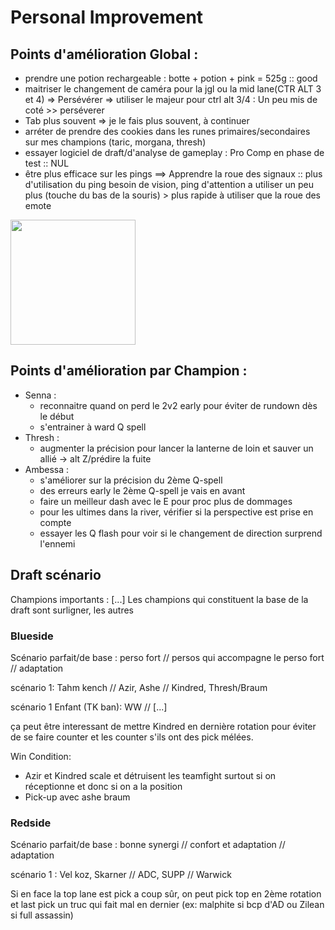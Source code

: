 # Personal Improvement
## Points d'amélioration Global :
* prendre une potion rechargeable : botte + potion + pink = 525g :: good
* maitriser le changement de caméra pour la jgl ou la mid lane(CTR ALT 3 et 4) => Persévérer => utiliser le majeur pour ctrl alt 3/4 : Un peu mis de coté >> perséverer
* Tab plus souvent => je le fais plus souvent, à continuer
* arréter de prendre des cookies dans les runes primaires/secondaires sur mes champions (taric, morgana, thresh)
* essayer logiciel de draft/d'analyse de gameplay : Pro Comp en phase de test :: NUL
* être plus efficace sur les pings ==> Apprendre la roue des signaux :: plus d'utilisation du ping besoin de vision, ping d'attention a utiliser un peu plus (touche du bas de la souris) > plus rapide à utiliser que la roue des emote  

<img src="https://support-leagueoflegends.riotgames.com/hc/article_attachments/21945887802643" width="200">

## Points d'amélioration par Champion :
* Senna :
    * reconnaitre quand on perd le 2v2 early pour éviter de rundown dès le début
    * s'entrainer à ward Q spell
* Thresh :
    * augmenter la précision pour lancer la lanterne de loin et sauver un allié -> alt Z/prédire la fuite 
* Ambessa :
    * s'améliorer sur la précision du 2ème Q-spell
    * des erreurs early le 2ème Q-spell je vais en avant 
    * faire un meilleur dash avec le E pour proc plus de dommages
    * pour les ultimes dans la river, vérifier si la perspective est prise en compte
    * essayer les Q flash pour voir si le changement de direction surprend l'ennemi

## Draft scénario

Champions importants : [...]
Les champions qui constituent la base de la draft sont surligner, les autres 

### Blueside
Scénario parfait/de base : perso fort // persos qui accompagne le perso fort // adaptation 

scénario 1: Tahm kench // Azir, Ashe // Kindred, Thresh/Braum

scénario 1 Enfant (TK ban): WW // [...]

ça peut être interessant de mettre Kindred en dernière rotation pour éviter de se faire counter et les counter s'ils ont des pick mélées.

Win Condition: 
* Azir et Kindred scale et détruisent les teamfight surtout si on réceptionne et donc si on a la position
* Pick-up avec ashe braum 

### Redside
Scénario parfait/de base : bonne synergi // confort et adaptation // adaptation 

scénario 1 : Vel koz, Skarner // ADC, SUPP // Warwick

Si en face la top lane est pick a coup sûr, on peut pick top en 2ème rotation et last pick un truc qui fait mal en dernier (ex: malphite si bcp d'AD ou Zilean si full assassin)
